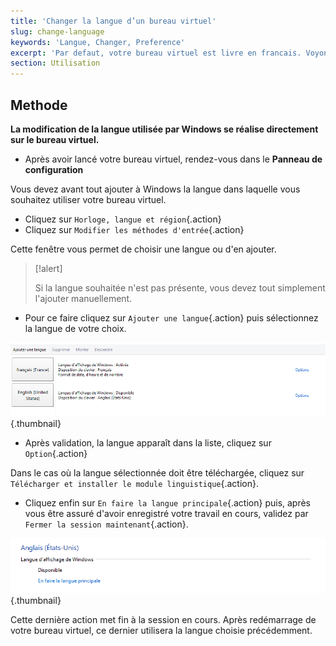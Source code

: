 ```yaml
---
title: 'Changer la langue d’un bureau virtuel'
slug: change-language
keywords: 'Langue, Changer, Preference'
excerpt: 'Par defaut, votre bureau virtuel est livre en francais. Voyons la methode permettant de changer la langue de ce dernier.'
section: Utilisation
---
```


## Methode

**La modification de la langue utilisée par Windows se réalise directement sur le bureau virtuel.**

- Après avoir lancé votre bureau virtuel, rendez-vous dans le **Panneau de configuration**

Vous devez avant tout ajouter à Windows la langue dans laquelle vous souhaitez utiliser votre bureau virtuel.

- Cliquez sur `Horloge, langue et région`{.action}
- Cliquez sur `Modifier les méthodes d'entrée`{.action}

Cette fenêtre vous permet de choisir une langue ou d'en ajouter.



> [!alert]
>
> Si la langue souhaitée n'est pas présente, vous devez tout simplement l'ajouter manuellement.
> 

- Pour ce faire cliquez sur `Ajouter une langue`{.action} puis sélectionnez la langue de votre choix.


![paramètres linguistiques](images/1202.png){.thumbnail}

- Après validation, la langue apparaît dans la liste, cliquez sur `Option`{.action}

Dans le cas où la langue sélectionnée doit être téléchargée, cliquez sur `Télécharger et installer le module linguistique`{.action}.

- Cliquez enfin sur `En faire la langue principale`{.action} puis, après vous être assuré d'avoir enregistré votre travail en cours, validez par `Fermer la session maintenant`{.action}.


![paramètres linguistiques](images/1201.png){.thumbnail}

Cette dernière action met fin à la session en cours. Après redémarrage de votre bureau virtuel, ce dernier utilisera la langue choisie précédemment.